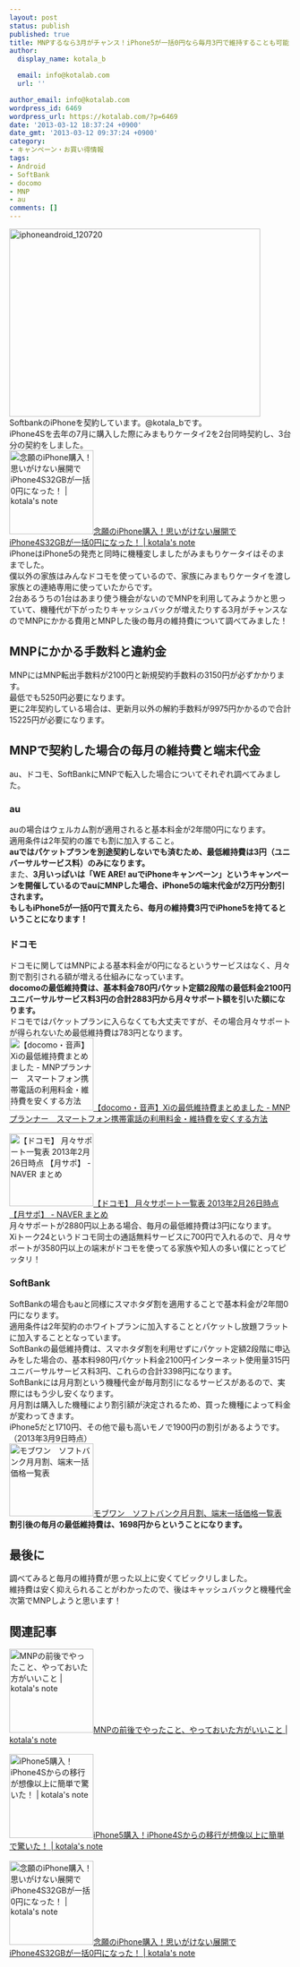 ```yaml
---
layout: post
status: publish
published: true
title: MNPするなら3月がチャンス！iPhone5が一括0円なら毎月3円で維持することも可能！
author:
  display_name: kotala_b

  email: info@kotalab.com
  url: ''

author_email: info@kotalab.com
wordpress_id: 6469
wordpress_url: https://kotalab.com/?p=6469
date: '2013-03-12 18:37:24 +0900'
date_gmt: '2013-03-12 09:37:24 +0900'
category:
- キャンペーン・お買い得情報
tags:
- Android
- SoftBank
- docomo
- MNP
- au
comments: []
---
```

<p><img src="https://kotalab.com/wp-content/uploads/iphoneandroid_120720.jpg" alt="iphoneandroid_120720" width="448" height="336" class="alignnone size-full wp-image-1569" /><br />
SoftbankのiPhoneを契約しています。@kotala_bです。<br />
iPhone4Sを去年の7月に購入した際にみまもりケータイ2を2台同時契約し、3台分の契約をしました。<br />
<a href="https://kotalab.com/iphone4s32gb-0yen" target="_blank"><img  class="alignleft" src="https://kotalab.com/wp-content/uploads/mnp_20120712_06.jpg" alt="念願のiPhone購入！思いがけない展開でiPhone4S32GBが一括0円になった！ | kotala's note" width="150" /></a><a href="https://kotalab.com/iphone4s32gb-0yen" target="_blank">念願のiPhone購入！思いがけない展開でiPhone4S32GBが一括0円になった！ | kotala's note</a><br style="clear:both;" />iPhoneはiPhone5の発売と同時に機種変しましたがみまもりケータイはそのままでした。<br />
僕以外の家族はみんなドコモを使っているので、家族にみまもりケータイを渡し家族との連絡専用に使っていたからです。<br />
2台あるうちの1台はあまり使う機会がないのでMNPを利用してみようかと思っていて、機種代が下がったりキャッシュバックが増えたりする3月がチャンスなのでMNPにかかる費用とMNPした後の毎月の維持費について調べてみました！<br />
<!--more--></p>
<h2>MNPにかかる手数料と違約金</h2>
<p>MNPにはMNP転出手数料が2100円と新規契約手数料の3150円が必ずかかります。<br />
最低でも5250円必要になります。<br />
更に2年契約している場合は、更新月以外の解約手数料が9975円かかるので合計15225円が必要になります。</p>
<h2>MNPで契約した場合の毎月の維持費と端末代金</h2>
<p>au、ドコモ、SoftBankにMNPで転入した場合についてそれぞれ調べてみました。</p>
<h3>au</h3>
<p>auの場合はウェルカム割が適用されると基本料金が2年間0円になります。<br />
適用条件は2年契約の誰でも割に加入すること。<br />
<strong>auではパケットプランを別途契約しないでも済むため、最低維持費は3円（ユニバーサルサービス料）のみになります。</strong><br />
また、<strong>3月いっぱいは「WE ARE! auでiPhoneキャンペーン」というキャンペーンを開催しているのでauにMNPした場合、iPhone5の端末代金が2万円分割引されます。<br />
もしもiPhone5が一括0円で買えたら、毎月の維持費3円でiPhone5を持てるということになります！</strong></p>
<h3>ドコモ</h3>
<p>ドコモに関してはMNPによる基本料金が0円になるというサービスはなく、月々割で割引される額が増える仕組みになっています。<br />
<strong>docomoの最低維持費は、基本料金780円パケット定額2段階の最低料金2100円ユニバーサルサービス料3円の合計2883円から月々サポート額を引いた額になります。</strong><br />
ドコモではパケットプランに入らなくても大丈夫ですが、その場合月々サポートが得られないため最低維持費は783円となります。<br />
<a href="http://androidandandroid.blog.fc2.com/blog-entry-23.html" target="_blank"><img  class="alignleft" src="http://capture.heartrails.com/150x130?http://androidandandroid.blog.fc2.com/blog-entry-23.html" alt="【docomo・音声】Xiの最低維持費まとめました - MNPプランナー　スマートフォン携帯電話の利用料金・維持費を安くする方法" width="150" height="130" /></a><a href="http://androidandandroid.blog.fc2.com/blog-entry-23.html" target="_blank">【docomo・音声】Xiの最低維持費まとめました - MNPプランナー　スマートフォン携帯電話の利用料金・維持費を安くする方法</a><a href="http://b.hatena.ne.jp/entry/http://androidandandroid.blog.fc2.com/blog-entry-23.html" target="_blank"><img border="0" src="http://b.hatena.ne.jp/entry/image/http://androidandandroid.blog.fc2.com/blog-entry-23.html" alt="" /></a><br style="clear:both;" /><br />
<a href="http://matome.naver.jp/odai/2134689699364484801" target="_blank"><img  class="alignleft" src="http://capture.heartrails.com/150x130?http://matome.naver.jp/odai/2134689699364484801" alt="【ドコモ】 月々サポート一覧表 2013年2月26日時点 【月サポ】 - NAVER まとめ" width="150" height="130" /></a><a href="http://matome.naver.jp/odai/2134689699364484801" target="_blank">【ドコモ】 月々サポート一覧表 2013年2月26日時点 【月サポ】 - NAVER まとめ</a><a href="http://b.hatena.ne.jp/entry/http://matome.naver.jp/odai/2134689699364484801" target="_blank"><img border="0" src="http://b.hatena.ne.jp/entry/image/http://matome.naver.jp/odai/2134689699364484801" alt="" /></a><br style="clear:both;" />月々サポートが2880円以上ある場合、毎月の最低維持費は3円になります。<br />
Xiトーク24というドコモ同士の通話無料サービスに700円で入れるので、月々サポートが3580円以上の端末がドコモを使ってる家族や知人の多い僕にとってピッタリ！</p>
<h3>SoftBank</h3>
<p>SoftBankの場合もauと同様にスマホタダ割を適用することで基本料金が2年間0円になります。<br />
適用条件は2年契約のホワイトプランに加入することとパケットし放題フラットに加入することとなっています。<br />
SoftBankの最低維持費は、スマホタダ割を利用せずにパケット定額2段階に申込みをした場合の、基本料980円パケット料金2100円インターネット使用量315円ユニバーサルサービス料3円、これらの合計3398円になります。<br />
SoftBankには月月割という機種代金が毎月割引になるサービスがあるので、実際にはもう少し安くなります。<br />
月月割は購入した機種により割引額が決定されるため、買った機種によって料金が変わってきます。<br />
iPhone5だと1710円、その他で最も高いモノで1900円の割引があるようです。（2013年3月9日時点）<br />
<a href="http://mobu-one.net/support/softbank001.html" target="_blank"><img  class="alignleft" src="http://capture.heartrails.com/150x130?http://mobu-one.net/support/softbank001.html" alt="モブワン　ソフトバンク月月割、端末一括価格一覧表" width="150" height="130" /></a><a href="http://mobu-one.net/support/softbank001.html" target="_blank">モブワン　ソフトバンク月月割、端末一括価格一覧表</a><a href="http://b.hatena.ne.jp/entry/http://mobu-one.net/support/softbank001.html" target="_blank"><img border="0" src="http://b.hatena.ne.jp/entry/image/http://mobu-one.net/support/softbank001.html" alt="" /></a><br style="clear:both;" /><strong>割引後の毎月の最低維持費は、1698円からということになります。</strong></p>
<h2>最後に</h2>
<p>調べてみると毎月の維持費が思った以上に安くてビックリしました。<br />
維持費は安く抑えられることがわかったので、後はキャッシュバックと機種代金次第でMNPしようと思います！</p>
<h2 class="rele">関連記事</h2>
<p><a href="https://kotalab.com/mnp-todobetter" target="_blank"><img  class="alignleft" src="https://kotalab.com/wp-content/uploads/mnp_20120712_06.jpg" alt="MNPの前後でやったこと、やっておいた方がいいこと | kotala's note" width="150" /></a><a href="https://kotalab.com/mnp-todobetter" target="_blank">MNPの前後でやったこと、やっておいた方がいいこと | kotala's note</a><br style="clear:both;" /><br />
<a href="https://kotalab.com/from-iphone4s-to-iphone5" target="_blank"><img  class="alignleft" src="https://kotalab.com/wp-content/uploads/iphone5_120924_03.jpg" alt="iPhone5購入！iPhone4Sからの移行が想像以上に簡単で驚いた！ | kotala's note" width="150" /></a><a href="https://kotalab.com/from-iphone4s-to-iphone5" target="_blank">iPhone5購入！iPhone4Sからの移行が想像以上に簡単で驚いた！ | kotala's note</a><br style="clear:both;" /><br />
<a href="https://kotalab.com/iphone4s32gb-0yen" target="_blank"><img  class="alignleft" src="https://kotalab.com/wp-content/uploads/mnp_20120712_06.jpg" alt="念願のiPhone購入！思いがけない展開でiPhone4S32GBが一括0円になった！ | kotala's note" width="150" /></a><a href="https://kotalab.com/iphone4s32gb-0yen" target="_blank">念願のiPhone購入！思いがけない展開でiPhone4S32GBが一括0円になった！ | kotala's note</a><br style="clear:both;" /></p>
